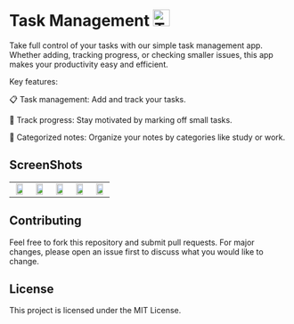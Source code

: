 # Task Management <img src="screenShots/tasky.png" alt="TaskManagement" style="vertical-align: baseline; width: 30px; height: 30px;"/>

Take full control of your tasks with our simple task management app. Whether adding, tracking progress, or checking smaller issues, this app makes your productivity easy and efficient.



Key features:



📋 Task management: Add and track your tasks.

🔄 Track progress: Stay motivated by marking off small tasks.

📝 Categorized notes: Organize your notes by categories like study or work.
## ScreenShots 

<table>
  <tr>
    <td align="center" width="20%">
      <img src="screenShots/1.jpg" width="80%" />
    </td>
    <td align="center" width="20%">
      <img src="screenShots/2.jpg" width="80%" />
    </td>
    <td align="center" width="20%">
      <img src="screenShots/3.jpg" width="80%" />
    </td>
      <td align="center" width="20%">
      <img src="screenShots/4.jpg" width="80%" />
    </td>
      <td align="center" width="20%">
      <img src="screenShots/5.jpg" width="80%" />
    </td>
    
  </tr>
</table>

 ## Contributing

  Feel free to fork this repository and submit pull requests. For major changes, please open an issue first to discuss what you would like to change.

  ## License

  This project is licensed under the MIT License.


